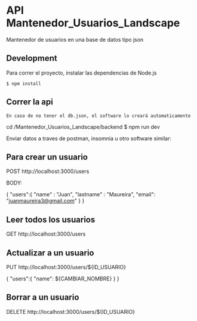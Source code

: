# API  Mantenedor_Usuarios_Landscape
Mantenedor de usuarios en una base de datos tipo json

## Development

Para correr el proyecto, instalar las dependencias de Node.js
```
$ npm install
```

## Correr la api 
```
En caso de no tener el db.json, el software lo creará automaticamente
```

cd /Mantenedor_Usuarios_Landscape/backend
$ npm run dev



Enviar datos a traves de postman, insomnia u otro software similar:


## Para crear un usuario


POST http://localhost:3000/users


BODY:

{
	"users":{
		"name" : "Juan",
		"lastname" : "Maureira",
		"email": "juanmaureira3@gmail.com"
	}
}


## Leer todos los usuarios

GET http://localhost:3000/users


## Actualizar a un usuario


PUT http://localhost:3000/users/${ID_USUARIO}

{
	"users":{
		"name": ${CAMBIAR_NOMBRE}
	}
}


## Borrar a un usuario

DELETE http://localhost:3000/users/${ID_USUARIO}
